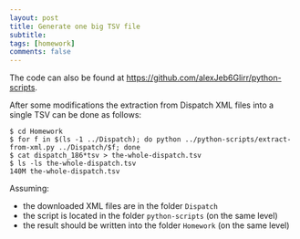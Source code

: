 ```yaml
---
layout: post
title: Generate one big TSV file
subtitle:
tags: [homework]
comments: false
---
```


The code can also be found at <https://github.com/alexJeb6Glirr/python-scripts>.

After some modifications the extraction from Dispatch XML files into a single
TSV can be done as follows:


```shell
$ cd Homework
$ for f in $(ls -1 ../Dispatch); do python ../python-scripts/extract-from-xml.py ../Dispatch/$f; done
$ cat dispatch_186*tsv > the-whole-dispatch.tsv
$ ls -ls the-whole-dispatch.tsv
140M the-whole-dispatch.tsv
```

Assuming:

* the downloaded XML files are in the folder `Dispatch`
* the script is located in the folder `python-scripts` (on the same level)
* the result should be written into the folder `Homework` (on the same level)
